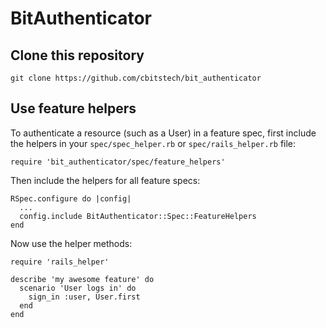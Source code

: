 # BitAuthenticator

## Clone this repository

    git clone https://github.com/cbitstech/bit_authenticator

## Use feature helpers

To authenticate a resource (such as a User) in a feature spec, first include
the helpers in your `spec/spec_helper.rb` or `spec/rails_helper.rb` file:

    require 'bit_authenticator/spec/feature_helpers'

Then include the helpers for all feature specs:

    RSpec.configure do |config|
      ...
      config.include BitAuthenticator::Spec::FeatureHelpers
    end

Now use the helper methods:

    require 'rails_helper'

    describe 'my awesome feature' do
      scenario 'User logs in' do
        sign_in :user, User.first
      end
    end

